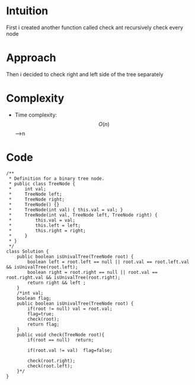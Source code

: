# Intuition
First i created another function called check ant recursively check every node

# Approach
Then i decided to check right and left side of the tree separately

# Complexity
- Time complexity:
$$O(n)$$ -->n


# Code
```
/**
 * Definition for a binary tree node.
 * public class TreeNode {
 *     int val;
 *     TreeNode left;
 *     TreeNode right;
 *     TreeNode() {}
 *     TreeNode(int val) { this.val = val; }
 *     TreeNode(int val, TreeNode left, TreeNode right) {
 *         this.val = val;
 *         this.left = left;
 *         this.right = right;
 *     }
 * }
 */
class Solution {
    public boolean isUnivalTree(TreeNode root) {
        boolean left = root.left == null || root.val == root.left.val && isUnivalTree(root.left);
        boolean right = root.right == null || root.val == root.right.val && isUnivalTree(root.right);
        return right && left ;
    }
    /*int val;
    boolean flag;
    public boolean isUnivalTree(TreeNode root) {
        if(root != null) val = root.val;
        flag=true;
        check(root);
        return flag;
    }
    public void check(TreeNode root){
        if(root == null)  return;
        
        if(root.val != val)  flag=false;

        check(root.right);
        check(root.left);
    }*/
}
```